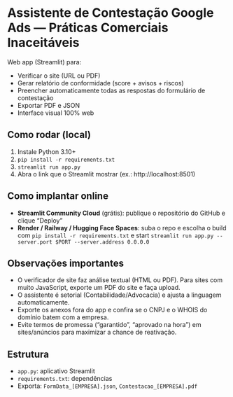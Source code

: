 # Assistente de Contestação Google Ads — Práticas Comerciais Inaceitáveis

Web app (Streamlit) para:
- Verificar o site (URL ou PDF)
- Gerar relatório de conformidade (score + avisos + riscos)
- Preencher automaticamente todas as respostas do formulário de contestação
- Exportar PDF e JSON
- Interface visual 100% web

## Como rodar (local)
1. Instale Python 3.10+
2. `pip install -r requirements.txt`
3. `streamlit run app.py`
4. Abra o link que o Streamlit mostrar (ex.: http://localhost:8501)

## Como implantar online
- **Streamlit Community Cloud** (grátis): publique o repositório do GitHub e clique “Deploy”
- **Render / Railway / Hugging Face Spaces**: suba o repo e escolha o build com `pip install -r requirements.txt` e start `streamlit run app.py --server.port $PORT --server.address 0.0.0.0`

## Observações importantes
- O verificador de site faz análise textual (HTML ou PDF). Para sites com muito JavaScript, exporte um PDF do site e faça upload.
- O assistente é setorial (Contabilidade/Advocacia) e ajusta a linguagem automaticamente.
- Exporte os anexos fora do app e confira se o CNPJ e o WHOIS do domínio batem com a empresa.
- Evite termos de promessa (“garantido”, “aprovado na hora”) em sites/anúncios para maximizar a chance de reativação.

## Estrutura
- `app.py`: aplicativo Streamlit
- `requirements.txt`: dependências
- Exporta: `FormData_[EMPRESA].json`, `Contestacao_[EMPRESA].pdf`